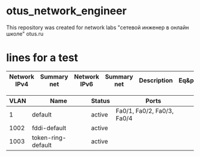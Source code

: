 # otus_network_engineer
This repository was created for network labs
"сетевой инженер в онлайн школе" otus.ru

# lines for a test


| Network IPv4     | Summary net    | Network IPv6             | Summary net         | Description   | Eq&port         |
|---|---|---|---|---|---|


| VLAN | Name | Status | Ports |
|---|---|---|---|
| 1 | default |    active |   Fa0/1, Fa0/2, Fa0/3, Fa0/4 |
| 1002 | fddi-default |                     active | |    
|1003|token-ring-default|active||    
 
